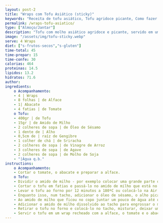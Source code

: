 ```yaml
---
layout: post-2
title: "Wraps com Tofu Asiático (sticky)"
keywords: "Receita de tofu asiático, Tofu agridoce picante, Como fazer tofu sticky, Tofu vegano com molho asiático, Tofu fácil com wrap"
permalink: /wraps-tofu-asiatico/
type: ["Almoço/Jantar"]
description: "Tofu com molho asiático agridoce e picante, servido em um wrap e com salada"
image: "/assets/img/tofu-sticky.webp"
serve: 4 Wraps
diet: ["s-frutos-secos","s-gluten"]
time-total: 45
time-prepar: 15
time-confe: 30 
calorias: 464
proteinas: 14.5
lipidos: 13.2
hidratos: 71.6
author: 
ingredients:
    o Acompanhamento:
    - 4 | Wraps
    - 8 folhas | de Alface
    - 1| Abacate
    - ⁠4 fatias | de Tomate
    o Tofu:
    - 400gr | de Tofu
    - 15gr | de Amido de Milho
    - 2 colheres de sopa | de Óleo de Sésamo 
    - 1 dente de | Alho
    - 0,5cm de | raíz de Gengibre
    - 1 colher de chá | de Sriracha
    - 2 colheres de sopa | de Vinagre de Arroz
    - 3 colheres de sopa | de Agave
    - 2 colheres de sopa | de Molho de Soja
    - "|Água q.b."
instructions:
    o Acompanhamento:
    - Cortar o tomate, o abacate e preparar a alface. 
    o Tofu:
    - Dividir o amido de milho - por exemplo colocar uma grande parte do amido num prato e o restante num copo.
    - Cortar o tofu em fatias e passá-lo no amido de milho que está no prato, como se o quiséssemos panar.
    - Levar o tofu ao forno por 12 minutos a 180ºC ou colocá-lo na Air Fryer (normalmente não demora tanto tempo). Ir verificando para que não fique seco.
    - Enquanto isso, num tacho, adicionar o óleo de sésamo, o alho picado, a raíz de gengibre ralada, o sriracha, o vinagre de arroz, o agave e o molho de soja. Misturar bem e aquecer durante 5 minutos.
    - Ao amido de milho que ficou no copo juntar um pouco de água até que fique completamente dissolvido.
    - Adicionar o amido de milho dissolvido ao tacho para engrossar o molho.
    - Retirar o tofu no forno e colocá-lo no tacho, misturar, deixar um pouco para que ganhe o sabor. Retirar.
    - Servir o tofu em um wrap recheado com a alface, o tomate e o abacate.
---
```

